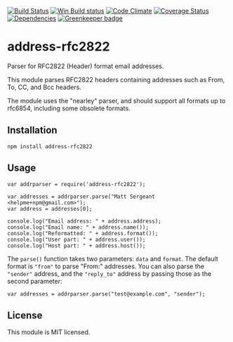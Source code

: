 [![Build Status][ci-img]][ci-url]
[![Win Build status][ci-win-img]][ci-win-url]
[![Code Climate][clim-img]][clim-url]
[![Coverage Status][cov-img]][cov-url]
[![Dependencies][dep-img]][dep-url]
[![Greenkeeper badge][gk-img]][gk-url]


address-rfc2822
==================

Parser for RFC2822 (Header) format email addresses.

This module parses RFC2822 headers containing addresses such as From, To, CC, and Bcc headers.

The module uses the "nearley" parser, and should support all formats up to rfc6854, including
some obsolete formats.

Installation
------------

    npm install address-rfc2822

Usage
-----

    var addrparser = require('address-rfc2822');

    var addresses = addrparser.parse("Matt Sergeant <helpme+npm@gmail.com>");
    var address = addresses[0];

    console.log("Email address: " + address.address);
    console.log("Email name: " + address.name());
    console.log("Reformatted: " + address.format());
    console.log("User part: " + address.user());
    console.log("Host part: " + address.host());

The `parse()` function takes two parameters: `data` and `format`. The default
format is `"from"` to parse "From:" addresses. You can also parse the
`"sender"` address, and the `"reply_to"` address by passing those as the
second parameter:

    var addresses = addrparser.parse("test@example.com", "sender");

License
-------

This module is MIT licensed.



[ci-img]: https://travis-ci.org/haraka/node-address-rfc2822.svg?branch=master
[ci-url]: https://travis-ci.org/haraka/node-address-rfc2822
[ci-win-img]: https://ci.appveyor.com/api/projects/status/pmk70rocg0hqv5am?svg=true
[ci-win-url]: https://ci.appveyor.com/project/msimerson/node-address-rfc2822
[dep-img]: https://david-dm.org/haraka/node-address-rfc2822.svg
[dep-url]: https://david-dm.org/haraka/node-address-rfc2822
[cov-img]: https://codecov.io/github/haraka/node-address-rfc2822/coverage.svg
[cov-url]: https://codecov.io/github/haraka/node-address-rfc2822?branch=master
[clim-img]: https://codeclimate.com/github/haraka/haraka-plugin-template/badges/gpa.svg
[clim-url]: https://codeclimate.com/github/haraka/haraka-plugin-template
[gk-img]: https://badges.greenkeeper.io/haraka/node-address-rfc2822.svg
[gk-url]: https://greenkeeper.io/
